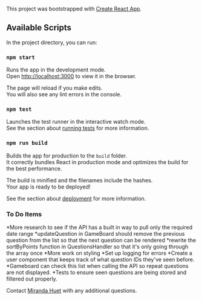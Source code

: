 This project was bootstrapped with [Create React App](https://github.com/facebook/create-react-app).

## Available Scripts

In the project directory, you can run:

### `npm start`

Runs the app in the development mode.<br />
Open [http://localhost:3000](http://localhost:3000) to view it in the browser.

The page will reload if you make edits.<br />
You will also see any lint errors in the console.

### `npm test`

Launches the test runner in the interactive watch mode.<br />
See the section about [running tests](https://facebook.github.io/create-react-app/docs/running-tests) for more information.

### `npm run build`

Builds the app for production to the `build` folder.<br />
It correctly bundles React in production mode and optimizes the build for the best performance.

The build is minified and the filenames include the hashes.<br />
Your app is ready to be deployed!

See the section about [deployment](https://facebook.github.io/create-react-app/docs/deployment) for more information.

### To Do Items

*More research to see if the API has a built in way to pull only the required date range
*updateQuestion in GameBoard should remove the previous question from the list so that the next question can be rendered
*rewrite the sortByPoints function in QuestionsHandler so that it's only going through the array once
*More work on styling
*Set up logging for errors
*Create a user component that keeps track of what question IDs they've seen before.
	*Gameboard can check this list when calling the API so repeat questions are not displayed.
	*Tests to ensure seen questions are being stored and filtered out properly.

Contact [Miranda Huet](mailto:mirandajhuet@gmail.com) with any additional questions.
